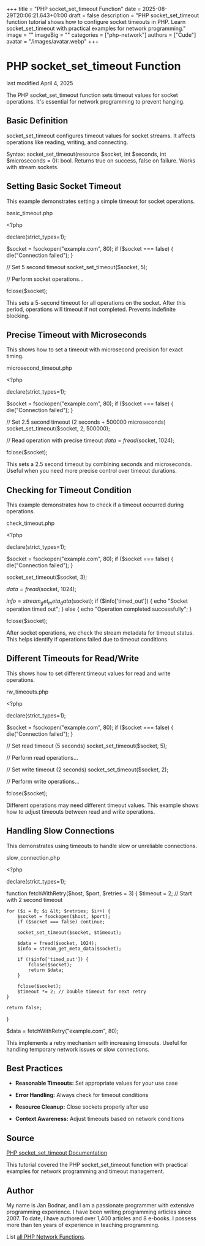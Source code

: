 +++
title = "PHP socket_set_timeout Function"
date = 2025-08-29T20:06:21.643+01:00
draft = false
description = "PHP socket_set_timeout function tutorial shows how to configure socket timeouts in PHP. Learn socket_set_timeout with practical examples for network programming."
image = ""
imageBig = ""
categories = ["php-network"]
authors = ["Cude"]
avatar = "/images/avatar.webp"
+++

# PHP socket_set_timeout Function

last modified April 4, 2025

The PHP socket_set_timeout function sets timeout values for socket
operations. It's essential for network programming to prevent hanging.

## Basic Definition

socket_set_timeout configures timeout values for socket streams.
It affects operations like reading, writing, and connecting.

Syntax: socket_set_timeout(resource $socket, int $seconds, int $microseconds = 0): bool.
Returns true on success, false on failure. Works with stream sockets.

## Setting Basic Socket Timeout

This example demonstrates setting a simple timeout for socket operations.

basic_timeout.php
  

&lt;?php

declare(strict_types=1);

$socket = fsockopen("example.com", 80);
if ($socket === false) {
    die("Connection failed");
}

// Set 5 second timeout
socket_set_timeout($socket, 5);

// Perform socket operations...

fclose($socket);

This sets a 5-second timeout for all operations on the socket. After this
period, operations will timeout if not completed. Prevents indefinite blocking.

## Precise Timeout with Microseconds

This shows how to set a timeout with microsecond precision for exact timing.

microsecond_timeout.php
  

&lt;?php

declare(strict_types=1);

$socket = fsockopen("example.com", 80);
if ($socket === false) {
    die("Connection failed");
}

// Set 2.5 second timeout (2 seconds + 500000 microseconds)
socket_set_timeout($socket, 2, 500000);

// Read operation with precise timeout
$data = fread($socket, 1024);

fclose($socket);

This sets a 2.5 second timeout by combining seconds and microseconds. Useful
when you need more precise control over timeout durations.

## Checking for Timeout Condition

This example demonstrates how to check if a timeout occurred during operations.

check_timeout.php
  

&lt;?php

declare(strict_types=1);

$socket = fsockopen("example.com", 80);
if ($socket === false) {
    die("Connection failed");
}

socket_set_timeout($socket, 3);

$data = fread($socket, 1024);

$info = stream_get_meta_data($socket);
if ($info['timed_out']) {
    echo "Socket operation timed out";
} else {
    echo "Operation completed successfully";
}

fclose($socket);

After socket operations, we check the stream metadata for timeout status.
This helps identify if operations failed due to timeout conditions.

## Different Timeouts for Read/Write

This shows how to set different timeout values for read and write operations.

rw_timeouts.php
  

&lt;?php

declare(strict_types=1);

$socket = fsockopen("example.com", 80);
if ($socket === false) {
    die("Connection failed");
}

// Set read timeout (5 seconds)
socket_set_timeout($socket, 5);

// Perform read operations...

// Set write timeout (2 seconds)
socket_set_timeout($socket, 2);

// Perform write operations...

fclose($socket);

Different operations may need different timeout values. This example shows
how to adjust timeouts between read and write operations.

## Handling Slow Connections

This demonstrates using timeouts to handle slow or unreliable connections.

slow_connection.php
  

&lt;?php

declare(strict_types=1);

function fetchWithRetry($host, $port, $retries = 3) {
    $timeout = 2; // Start with 2 second timeout
    
    for ($i = 0; $i &lt; $retries; $i++) {
        $socket = fsockopen($host, $port);
        if ($socket === false) continue;
        
        socket_set_timeout($socket, $timeout);
        
        $data = fread($socket, 1024);
        $info = stream_get_meta_data($socket);
        
        if (!$info['timed_out']) {
            fclose($socket);
            return $data;
        }
        
        fclose($socket);
        $timeout *= 2; // Double timeout for next retry
    }
    
    return false;
}

$data = fetchWithRetry("example.com", 80);

This implements a retry mechanism with increasing timeouts. Useful for
handling temporary network issues or slow connections.

## Best Practices

- **Reasonable Timeouts:** Set appropriate values for your use case

- **Error Handling:** Always check for timeout conditions

- **Resource Cleanup:** Close sockets properly after use

- **Context Awareness:** Adjust timeouts based on network conditions

## Source

[PHP socket_set_timeout Documentation](https://www.php.net/manual/en/function.socket-set-timeout.php)

This tutorial covered the PHP socket_set_timeout function with practical
examples for network programming and timeout management.

## Author

My name is Jan Bodnar, and I am a passionate programmer with extensive
programming experience. I have been writing programming articles since 2007.
To date, I have authored over 1,400 articles and 8 e-books. I possess more
than ten years of experience in teaching programming.

List [all PHP Network Functions](/php/#php-network).